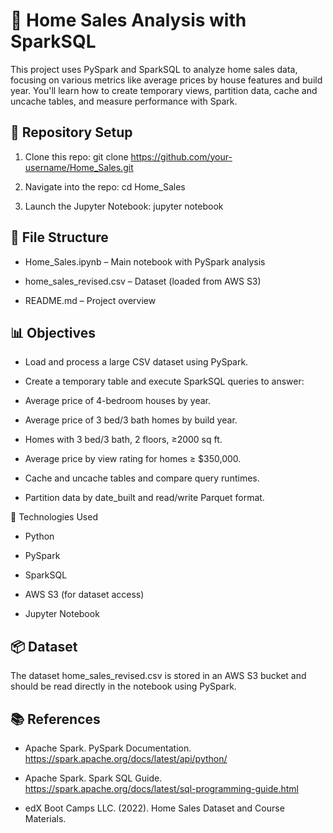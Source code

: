 # 🏡 Home Sales Analysis with SparkSQL

This project uses PySpark and SparkSQL to analyze home sales data, focusing on various metrics like average prices by house features and build year. You'll learn how to create temporary views, partition data, cache and uncache tables, and measure performance with Spark.

## 📁 Repository Setup

1. Clone this repo: git clone https://github.com/your-username/Home_Sales.git

2. Navigate into the repo: cd Home_Sales

3. Launch the Jupyter Notebook: jupyter notebook

## 📄 File Structure

* Home_Sales.ipynb – Main notebook with PySpark analysis

* home_sales_revised.csv – Dataset (loaded from AWS S3)

* README.md – Project overview

## 📊 Objectives

* Load and process a large CSV dataset using PySpark.

* Create a temporary table and execute SparkSQL queries to answer:

* Average price of 4-bedroom houses by year.

* Average price of 3 bed/3 bath homes by build year.

* Homes with 3 bed/3 bath, 2 floors, ≥2000 sq ft.

* Average price by view rating for homes ≥ $350,000.

* Cache and uncache tables and compare query runtimes.

* Partition data by date_built and read/write Parquet format.

🧪 Technologies Used

* Python

* PySpark

* SparkSQL

* AWS S3 (for dataset access)

* Jupyter Notebook

## 📦 Dataset
The dataset home_sales_revised.csv is stored in an AWS S3 bucket and should be read directly in the notebook using PySpark.

## 📚 References

* Apache Spark. PySpark Documentation. https://spark.apache.org/docs/latest/api/python/

* Apache Spark. Spark SQL Guide. https://spark.apache.org/docs/latest/sql-programming-guide.html

* edX Boot Camps LLC. (2022). Home Sales Dataset and Course Materials.